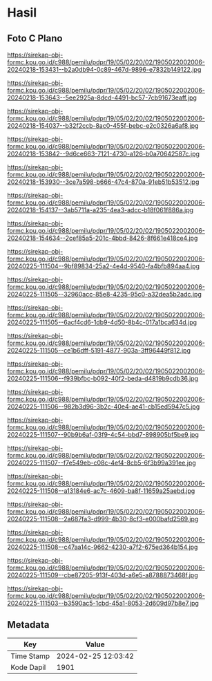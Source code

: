 # Hasil

## Foto C Plano

https://sirekap-obj-formc.kpu.go.id/c988/pemilu/pdpr/19/05/02/20/02/1905022002006-20240218-153431--b2a0db94-0c89-467d-9896-e7832b149122.jpg

https://sirekap-obj-formc.kpu.go.id/c988/pemilu/pdpr/19/05/02/20/02/1905022002006-20240218-153643--5ee2925a-8dcd-4491-bc57-7cb91673eaff.jpg

https://sirekap-obj-formc.kpu.go.id/c988/pemilu/pdpr/19/05/02/20/02/1905022002006-20240218-154037--b32f2ccb-8ac0-455f-bebc-e2c0326a6af8.jpg

https://sirekap-obj-formc.kpu.go.id/c988/pemilu/pdpr/19/05/02/20/02/1905022002006-20240218-153842--9d6ce663-7121-4730-a126-b0a70642587c.jpg

https://sirekap-obj-formc.kpu.go.id/c988/pemilu/pdpr/19/05/02/20/02/1905022002006-20240218-153930--3ce7a598-b666-47c4-870a-91eb51b53512.jpg

https://sirekap-obj-formc.kpu.go.id/c988/pemilu/pdpr/19/05/02/20/02/1905022002006-20240218-154137--3ab5711a-a235-4ea3-adcc-b18f061f886a.jpg

https://sirekap-obj-formc.kpu.go.id/c988/pemilu/pdpr/19/05/02/20/02/1905022002006-20240218-154634--2cef85a5-201c-4bbd-8426-8f661e418ce4.jpg

https://sirekap-obj-formc.kpu.go.id/c988/pemilu/pdpr/19/05/02/20/02/1905022002006-20240225-111504--9bf89834-25a2-4e4d-9540-fa4bfb894aa4.jpg

https://sirekap-obj-formc.kpu.go.id/c988/pemilu/pdpr/19/05/02/20/02/1905022002006-20240225-111505--32960acc-85e8-4235-95c0-a32dea5b2adc.jpg

https://sirekap-obj-formc.kpu.go.id/c988/pemilu/pdpr/19/05/02/20/02/1905022002006-20240225-111505--6acf4cd6-1db9-4d50-8b4c-017a1bca634d.jpg

https://sirekap-obj-formc.kpu.go.id/c988/pemilu/pdpr/19/05/02/20/02/1905022002006-20240225-111505--ce1b6dff-5191-4877-903a-3ff96449f812.jpg

https://sirekap-obj-formc.kpu.go.id/c988/pemilu/pdpr/19/05/02/20/02/1905022002006-20240225-111506--f939bfbc-b092-40f2-beda-d4819b9cdb36.jpg

https://sirekap-obj-formc.kpu.go.id/c988/pemilu/pdpr/19/05/02/20/02/1905022002006-20240225-111506--982b3d96-3b2c-40e4-ae41-cb15ed5947c5.jpg

https://sirekap-obj-formc.kpu.go.id/c988/pemilu/pdpr/19/05/02/20/02/1905022002006-20240225-111507--90b9b6af-03f9-4c54-bbd7-898905bf5be9.jpg

https://sirekap-obj-formc.kpu.go.id/c988/pemilu/pdpr/19/05/02/20/02/1905022002006-20240225-111507--f7e549eb-c08c-4ef4-8cb5-6f3b99a391ee.jpg

https://sirekap-obj-formc.kpu.go.id/c988/pemilu/pdpr/19/05/02/20/02/1905022002006-20240225-111508--a13184e6-ac7c-4609-ba8f-11659a25aebd.jpg

https://sirekap-obj-formc.kpu.go.id/c988/pemilu/pdpr/19/05/02/20/02/1905022002006-20240225-111508--2a687fa3-d999-4b30-8cf3-e000bafd2569.jpg

https://sirekap-obj-formc.kpu.go.id/c988/pemilu/pdpr/19/05/02/20/02/1905022002006-20240225-111508--c47aa14c-9662-4230-a7f2-675ed364b154.jpg

https://sirekap-obj-formc.kpu.go.id/c988/pemilu/pdpr/19/05/02/20/02/1905022002006-20240225-111509--cbe87205-913f-403d-a6e5-a8788873468f.jpg

https://sirekap-obj-formc.kpu.go.id/c988/pemilu/pdpr/19/05/02/20/02/1905022002006-20240225-111503--b3590ac5-1cbd-45a1-8053-2d609d97b8e7.jpg


## Metadata

| Key        | Value               |
| ---------- | ------------------- |
| Time Stamp | 2024-02-25 12:03:42 |
| Kode Dapil | 1901                |



